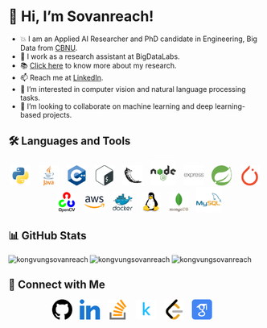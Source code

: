 
# 👋 Hi, I’m Sovanreach!
- :boom: I am an Applied AI Researcher and PhD candidate in Engineering, Big Data from [CBNU](https://cbnu.ac.kr).
- 🌱 I work as a research assistant at BigDataLabs.
- :books: [Click here](https://scholar.google.com/citations?user=qZqSMicAAAAJ&hl=en) to know more about my research.
- 📫 Reach me at [LinkedIn](https://www.linkedin.com/in/kongvungsovanreach).
- 👀 I’m interested in computer vision and natural language processing tasks.
- 💞️ I’m looking to collaborate on machine learning and deep learning-based projects.

## 🛠️ Languages and Tools
 <p align="center">
  <a href="https://www.python.org" target="_blank"><img src="https://raw.githubusercontent.com/kongvungsovanreach/kongvungsovanreach/master/assets/icons/python.svg" alt="Python" width="40" height="40"/></a>&nbsp;&nbsp;&nbsp;
  <a href="https://www.java.com" target="_blank"><img src="https://raw.githubusercontent.com/kongvungsovanreach/kongvungsovanreach/master/assets/icons/java.svg" alt="Java" width="40" height="40"/></a>&nbsp;&nbsp;&nbsp;
  <a href="https://www.w3schools.com/cpp/" target="_blank"><img src="https://raw.githubusercontent.com/kongvungsovanreach/kongvungsovanreach/master/assets/icons/cplusplus.svg" alt="C++" width="40" height="40"/></a>&nbsp;&nbsp;&nbsp;
  <a href="https://www.gnu.org/software/bash/" target="_blank"><img src="https://raw.githubusercontent.com/kongvungsovanreach/kongvungsovanreach/master/assets/icons/bash.svg" alt="Bash" width="40" height="40"/></a>&nbsp;&nbsp;&nbsp;
  <a href="https://flask.palletsprojects.com/" target="_blank"><img src="https://raw.githubusercontent.com/kongvungsovanreach/kongvungsovanreach/master/assets/icons/flask.svg" alt="Flask" width="40" height="40"/></a>&nbsp;&nbsp;&nbsp;
  <a href="https://nodejs.org" target="_blank"><img src="https://raw.githubusercontent.com/kongvungsovanreach/kongvungsovanreach/master/assets/icons/nodejs.svg" alt="Node.js" width="50" height="50"/></a>&nbsp;&nbsp;&nbsp;
  <a href="https://expressjs.com" target="_blank"><img src="https://raw.githubusercontent.com/kongvungsovanreach/kongvungsovanreach/master/assets/icons/express.svg" alt="Express.js" width="40" height="40"/></a>&nbsp;&nbsp;&nbsp;
  <a href="https://spring.io/" target="_blank"> <img src="https://raw.githubusercontent.com/kongvungsovanreach/kongvungsovanreach/master/assets/icons/spring.svg" alt="Spring" width="40" height="40"/></a>&nbsp;&nbsp;&nbsp;
  <a href="https://pytorch.org/" target="_blank"><img src="https://raw.githubusercontent.com/kongvungsovanreach/kongvungsovanreach/master/assets/icons/pytorch.svg" alt="PyTorch" width="40" height="40"/></a>&nbsp;&nbsp;&nbsp;
  <a href="https://opencv.org/" target="_blank"> <img src="https://raw.githubusercontent.com/kongvungsovanreach/kongvungsovanreach/master/assets/icons/opencv.svg" alt="opencv" width="40" height="40"/></a>&nbsp;&nbsp;&nbsp;
  <a href="https://aws.amazon.com" target="_blank"><img src="https://raw.githubusercontent.com/kongvungsovanreach/kongvungsovanreach/master/assets/icons/aws.svg" alt="AWS" width="40" height="40"/></a>&nbsp;&nbsp;&nbsp;
  <a href="https://www.docker.com/" target="_blank"><img src="https://raw.githubusercontent.com/kongvungsovanreach/kongvungsovanreach/master/assets/icons/docker.svg" alt="Docker" width="40" height="40"/></a>&nbsp;&nbsp;&nbsp;
  <a href="https://www.linux.org/" target="_blank"> <img src="https://raw.githubusercontent.com/kongvungsovanreach/kongvungsovanreach/master/assets/icons/linux.svg" alt="Linux" width="40" height="40"/></a>&nbsp;&nbsp;&nbsp;
  <a href="https://www.mongodb.com/" target="_blank"> <img src="https://raw.githubusercontent.com/kongvungsovanreach/kongvungsovanreach/master/assets/icons/mongodb.svg" alt="MongoDB" width="40" height="40"/></a>&nbsp;&nbsp;&nbsp;
  <a href="https://www.mysql.com/" target="_blank"> <img src="https://raw.githubusercontent.com/kongvungsovanreach/kongvungsovanreach/master/assets/icons/mysql.svg" alt="MySQL" width="50" height="50"/></a>
</p>

## 📊 GitHub Stats
<img src="https://github-readme-stats.vercel.app/api/top-langs?username=kongvungsovanreach&show_icons=true&locale=en&layout=compact"  alt="kongvungsovanreach"/>
<img src="https://github-readme-stats.vercel.app/api?username=kongvungsovanreach&show_icons=true&locale=en"  alt="kongvungsovanreach"/>
<img src="https://github-readme-streak-stats.herokuapp.com/?user=kongvungsovanreach&"  alt="kongvungsovanreach"/>

## 🔗 Connect with Me
<p align="center">
  <a href="https://github.com/kongvungsovanreach" target="blank"><img align="center" src="https://raw.githubusercontent.com/kongvungsovanreach/kongvungsovanreach/master/assets/icons/github.svg" alt="Github" height="40" width="40"/></a>&nbsp;&nbsp;&nbsp;
  <a href="https://linkedin.com/in/kongvungsovanreach" target="blank"><img align="center" src="https://raw.githubusercontent.com/kongvungsovanreach/kongvungsovanreach/master/assets/icons/linkedin.svg" alt="LinkedIn" height="40" width="40"/></a>&nbsp;&nbsp;&nbsp;
  <a href="https://stackoverflow.com/users/11778534" target="blank"><img align="center" src="https://raw.githubusercontent.com/kongvungsovanreach/kongvungsovanreach/master/assets/icons/stackoverflow.svg" alt="Stack Overflow" height="40" width="40"/></a>&nbsp;&nbsp;&nbsp;
  <a href="https://www.kaggle.com/vungsovanreachkong" target="blank"><img align="center" src="https://raw.githubusercontent.com/kongvungsovanreach/kongvungsovanreach/master/assets/icons/kaggle.svg" alt="Kaggle" height="40" width="40"/></a>&nbsp;&nbsp;&nbsp;
  <a href="https://www.leetcode.com/kongvungsovanreach" target="blank"><img align="center" src="https://raw.githubusercontent.com/kongvungsovanreach/kongvungsovanreach/master/assets/icons/leetcode.svg" alt="LeetCode" height="40" width="40"/></a>&nbsp;&nbsp;&nbsp;
  <a href="https://scholar.google.com/citations?user=qZqSMicAAAAJ&hl=en" target="blank"><img align="center" src="https://raw.githubusercontent.com/kongvungsovanreach/kongvungsovanreach/master/assets/icons/google-scholar.svg" alt="Google Scholar" height="40" width="40"/></a>&nbsp;&nbsp;&nbsp;
</p>